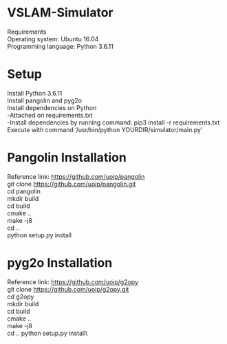 # VSLAM-Simulator
Requirements\
Operating system: Ubuntu 16.04\
Programming language: Python 3.6.11
# Setup
Install Python 3.6.11\
Install pangolin and pyg2o \
Install dependencies on Python\
-Attached on requirements.txt\
-Install dependencies by running command: pip3 install -r requirements.txt\
Execute with command ‘/usr/bin/python YOURDIR/simulator/main.py’
# Pangolin Installation 
Reference link: https://github.com/uoip/pangolin \
git clone https://github.com/uoip/pangolin.git \
cd pangolin\
mkdir build\
cd build\
cmake ..\
make -j8\
cd ..\
python setup.py install
# pyg2o Installation
Reference link: https://github.com/uoip/g2opy \
git clone https://github.com/uoip/g2opy.git \
cd g2opy\
mkdir build\
cd build\
cmake ..\
make -j8\
cd ..
python setup.py install\

